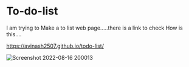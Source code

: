 # To-do-list
I am trying to Make a to list web page.....there is a link to check How is this....

https://avinash2507.github.io/todo-list/

![Screenshot 2022-08-16 200013](https://user-images.githubusercontent.com/93754695/184905697-69060851-6492-4133-b36f-733688ffc652.png)
